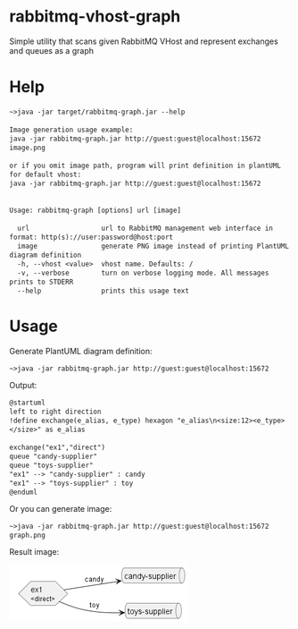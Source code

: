 # rabbitmq-vhost-graph
Simple utility that scans given RabbitMQ VHost and represent exchanges and queues as a graph

# Help 

```commandline
~>java -jar target/rabbitmq-graph.jar --help

Image generation usage example:
java -jar rabbitmq-graph.jar http://guest:guest@localhost:15672 image.png

or if you omit image path, program will print definition in plantUML for default vhost:
java -jar rabbitmq-graph.jar http://guest:guest@localhost:15672


Usage: rabbitmq-graph [options] url [image]

  url                  url to RabbitMQ management web interface in format: http(s)://user:password@host:port
  image                generate PNG image instead of printing PlantUML diagram definition
  -h, --vhost <value>  vhost name. Defaults: /
  -v, --verbose        turn on verbose logging mode. All messages prints to STDERR
  --help               prints this usage text
```


# Usage
Generate PlantUML diagram definition:

```commandline
~>java -jar rabbitmq-graph.jar http://guest:guest@localhost:15672
```

Output:
```
@startuml
left to right direction
!define exchange(e_alias, e_type) hexagon "e_alias\n<size:12><e_type></size>" as e_alias

exchange("ex1","direct")
queue "candy-supplier"
queue "toys-supplier"
"ex1" --> "candy-supplier" : candy
"ex1" --> "toys-supplier" : toy
@enduml
```

Or you can generate image:

```commandline
~>java -jar rabbitmq-graph.jar http://guest:guest@localhost:15672 graph.png
```

Result image:

![graph.png](graph.png)
